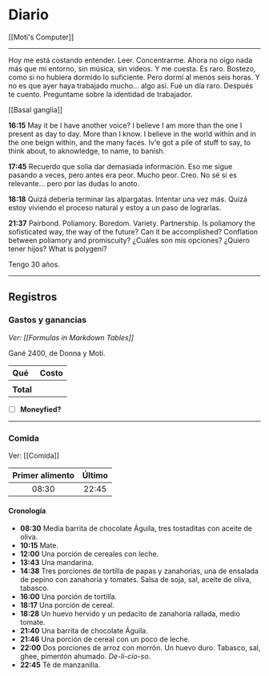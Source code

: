 # Diario
[[Moti's Computer]]

---

Hoy me está costando entender. Leer. Concentrarme. Ahora no oigo nada más que mi entorno, sin música, sin videos. Y me cuesta. Es raro. Bostezo, como si no hubiera dormido lo suficiente. Pero dormí al menos seis horas. Y no es que ayer haya trabajado mucho... algo así. Fué un día raro. Después te cuento. Preguntame sobre la identidad de trabajador.

[[Basal ganglia]]

**16:15** May it be I have another voice? I believe I am more than the  one I present as day to day. More than I know. I believe in the world within and in the one beign within, and the many faces. Iv'e got a pile of stuff to say, to think about, to aknowledge, to name, to banish.

**17:45** Recuerdo que solía dar demasiada información. Eso me sigue pasando a veces, pero antes era peor. Mucho peor. Creo. No sé si es relevante... pero por las dudas lo anoto.

**18:18** Quizá debería terminar las alpargatas. Intentar una vez más. Quizá estoy viviendo el proceso natural y estoy a un paso de lograrlas.

**21:37** Pairbond. Poliamory. Boredom. Variety. Partnership. Is poliamory the sofisticated way, the way of the future? Can it be accomplished? Conflation between poliamory and promiscuity? ¿Cuáles son mis opciones? ¿Quiero tener hijos? What is polygeni?

Tengo 30 años. 






---
## Registros
### Gastos y ganancias
*Ver: [[Formulas in Markdown Tables]]*

Gané 2400, de Donna y Moti.


| Qué       | Costo |
|:--------- |:-----:|
|          |       |
| **Total** |       | 
<!-- TBLFM: @>$2=sum(@I..@-1) -->

- [ ] **Moneyfied?**

---
### Comida
Ver: [[Comida]]

| Primer alimento | Último |
|:---------------:|:------:|
|      08:30      | 22:45  | 

#### Cronología
- **08:30** Media barrita de chocolate Águila, tres tostaditas con aceite de oliva.
- **10:15** Mate.
- **12:00** Una porción de cereales con leche.
- **13:43** Una mandarina.
- **14:38** Tres porciones de tortilla de papas y zanahorias, una de ensalada de pepino con zanahoria y tomates. Salsa de soja, sal, aceite de oliva, tabasco.
- **16:00** Una porción de tortilla.
- **18:17** Una porción de cereal.
- **18:28** Un huevo hervido y un pedacito de zanahoria rallada, medio tomate.
- **21:40** Una barrita de chocolate Águila.
- **21:46** Una porción de cereal con un poco de leche.
- **22:00** Dos porciones de arroz con morrón. Un huevo duro. Tabasco, sal, ghee, pimentón ahumado. *De-li-cio-so.*
- **22:45** Té de manzanilla.